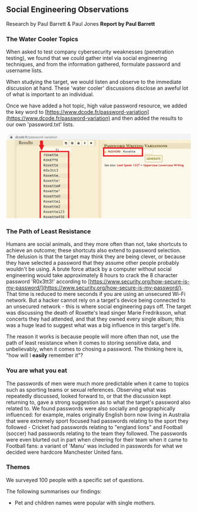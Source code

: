 
## Social Engineering Observations




Research by Paul Barrett & Paul Jones
**Report by Paul Barrett**




### The Water Cooler Topics

When asked to test company cybersecurity weaknesses (penetration testing), we found that we could gather intel via social engineering techniques, and from the information gathered, formulate password and username lists.

When studying the target, we would listen and observe to the immediate discussion at hand. These 'water cooler' discussions disclose an aweful lot of what is important to an individual.

Once we have added a hot topic, high value password resource, we added the key word to [https://www.dcode.fr/password-variation](https://www.dcode.fr/password-variation) and then added the results to our own 'password.txt' lists.

![](https://github.com/paulsbarrett/cybersecurity-social-engineering/blob/main/images/password_generation_example.png)


### The Path of Least Resistance

Humans are social animals, and they more often than not, take shortcuts to achieve an outcome; these shortcuts also extend to password selection. The delusion is that the target may think they are being clever, or because they have selected a password that they assume other people probably wouldn't be using. A brute force attack by a computer without social engineering would take approximately 8 hours to crack the 8 character password 'R0x3tt3!' according to [https://www.security.org/how-secure-is-my-password/](https://www.security.org/how-secure-is-my-password/). That time is reduced to mere seconds if you are using an unsecured Wi-Fi network. But a hacker cannot rely on a target's device being connected to an unsecured network - this is where social engineering pays off. The target was discussing the death of Roxette's lead singer Marie Fredriksson, what concerts they had attended, and that they owned every single album; this was a huge lead to suggest what was a big influence in this target's life.

The reason it works is because people will more often than not, use the path of least resistance when it comes to storing sensitive data, and unbelievably, when it comes to chosing a password. The thinking here is, "how will I **easily** remember it"?


### You are what you eat

The passwords of men were much more predictable when it came to topics such as sporting teams or sexual references. Observing what was repeatedly discussed, looked forward to, or that the discussion kept returning to, gave a strong suggestion as to what the target's password also related to. We found passwords were also socially and geographically influenced: for example, males originally English born now living in Australia that were extremely sport focused had passwords relating to the sport they followed - Cricket had passwords relating to "england lions" and Football (soccer) had passwords relating to the team they followed. The passwords were even blurted out in part when cheering for their team when it came to Football fans: a variant of 'Manu' was included in passwords for what we decided were hardcore Manchester United fans.


### Themes

We surveyed 100 people with a specific set of questions. 

The following summarises our findings:
- Pet and children names were popular with single mothers.
